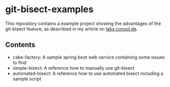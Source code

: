 # git-bisect-examples
This repository contains a example project showing the advantages of the git-bisect feature, as described in
my article on [labs.consol.de](https://labs.consol.de/development/git/2018/01/12/automated-debugging-with-git.html).

## Contents
* cake-factory: A sample spring boot web service containing some issues to find
* simple-bisect: A reference how to manually use git-bisect
* automated-bisect: A reference how to use automated bisect including a sample script  